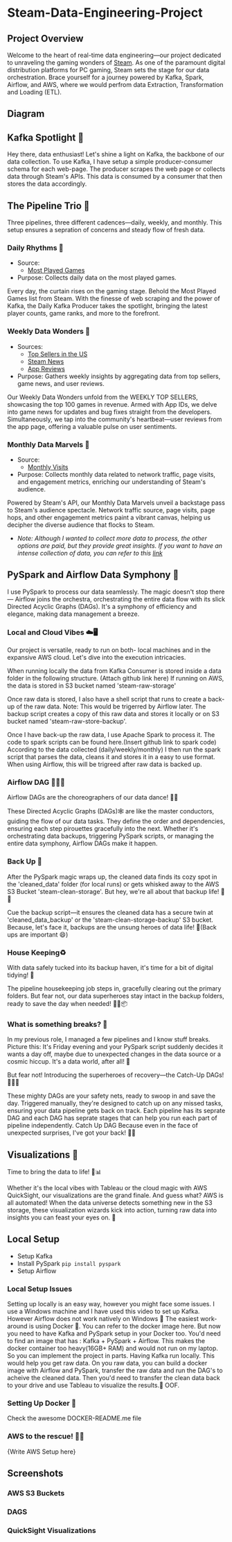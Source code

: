 # Steam-Data-Engineering-Project

## Project Overview
Welcome to the heart of real-time data engineering—our project dedicated to unraveling the gaming wonders of [Steam](https://store.steampowered.com/). As one of the paramount digital distribution platforms for PC gaming, Steam sets the stage for our data orchestration. Brace yourself for a journey powered by Kafka, Spark, Airflow, and AWS, where we would perfrom data Extraction, Transformation and Loading (ETL).

## Diagram

## Kafka Spotlight 🌟
Hey there, data enthusiast! Let's shine a light on Kafka, the backbone of our data collection. To use Kafka, I have setup a simple producer-consumer schema for each web-page. The producer scrapes the web page or collects data through Steam's APIs. This data is consumed by a consumer that then stores the data accordingly.

## The Pipeline Trio 🚀
Three pipelines, three different cadences—daily, weekly, and monthly. This setup ensures a sepration of concerns and steady flow of fresh data. 

### Daily Rhythms 🌅
- Source:
    - [Most Played Games](https://store.steampowered.com/charts/mostplayed)
- Purpose: Collects daily data on the most played games.

Every day, the curtain rises on the gaming stage. Behold the Most Played Games list from Steam. With the finesse of web scraping and the power of Kafka, the Daily Kafka Producer takes the spotlight, bringing the latest player counts, game ranks, and more to the forefront. 

### Weekly Data Wonders 🌈
- Sources:
    - [Top Sellers in the US](https://store.steampowered.com/charts/topsellers/US)
    - [Steam News](http://api.steampowered.com/ISteamNews/GetNewsForApp/v0002/?appid=)
    - [App Reviews](https://store.steampowered.com/appreviews/)
- Purpose: Gathers weekly insights by aggregating data from top sellers, game news, and user reviews.    

Our Weekly Data Wonders unfold from the WEEKLY TOP SELLERS, showcasing the top 100 games in revenue. Armed with App IDs, we delve into game news for updates and bug fixes straight from the developers. Simultaneously, we tap into the community's heartbeat—user reviews from the app page, offering a valuable pulse on user sentiments.

### Monthly Data Marvels 🚀
- Source: 
    - [Monthly Visits](https://data.similarweb.com/api/v1/data?domain=store.steampowered.com)
- Purpose: Collects monthly data related to network traffic, page visits, and engagement metrics, enriching our understanding of Steam's audience.

Powered by Steam's API, our Monthly Data Marvels unveil a backstage pass to Steam's audience spectacle. Network traffic source, page visits, page hops, and other engagement metrics paint a vibrant canvas, helping us decipher the diverse audience that flocks to Steam.

* <i> Note: Although I wanted to collect more data to process, the other options are paid, but they provide great insights. If you want to have an intense collection of data, you can refer to this [link](https://data.similarweb.com/api/v1/data?domain=store.steampowered.com) </i>

## PySpark and Airflow Data Symphony 🦄
I use  PySpark to process our data seamlessly. The magic doesn't stop there— Airflow joins the orchestra, orchestrating the entire data flow with its slick Directed Acyclic Graphs (DAGs). It's a symphony of efficiency and elegance, making data management a breeze.

### Local and Cloud Vibes ☁️🖥️
Our project is versatile, ready to run on both- local machines and in the expansive AWS cloud. Let's dive into the execution intricacies.

When running locally the data from Kafka Consumer is stored inside a data folder in the following structure. (Attach github link here)
If running on AWS, the data is stored in S3 bucket named 'steam-raw-storage' 

Once raw data is stored, I also have a shell script that runs to create a back-up of the raw data. Note: This would be trigerred by Airflow later. The backup script creates a copy of this raw data and stores it locally or on S3 bucket named 'steam-raw-store-backup'.

Once I have back-up the raw data, I use Apache Spark to process it. The code to spark scripts can be found here.(Insert github link to spark code) According to the data collected (daily/weekly/monthly) I then run the spark script that parses the data, cleans it and stores it in a easy to use format. When using Airflow, this will be trigreed after raw data is backed up.

### Airflow DAG 🧑🏻‍🔧
Airflow DAGs are the choreographers of our data dance! 🕺💃

These Directed Acyclic Graphs (DAGs)🕸️ are like the master conductors, guiding the flow of our data tasks. They define the order and dependencies, ensuring each step pirouettes gracefully into the next. Whether it's orchestrating data backups, triggering PySpark scripts, or managing the entire data symphony, Airflow DAGs make it happen.

### Back Up 🦺
After the PySpark magic wraps up, the cleaned data finds its cozy spot in the 'cleaned_data' folder (for local runs) or gets whisked away to the AWS S3 Bucket 'steam-clean-storage'. But hey, we're all about that backup life! 🧼✨

Cue the backup script—it ensures the cleaned data has a secure twin at 'cleaned_data_backup' or the 'steam-clean-storage-backup' S3 bucket. Because, let's face it, backups are the unsung heroes of data life! 🚀(Back ups are important 😄) 

### House Keeping♻️
With data safely tucked into its backup haven, it's time for a bit of digital tidying! 🧹 

The pipeline housekeeping job steps in, gracefully clearing out the primary folders. But fear not, our data superheroes stay intact in the backup folders, ready to save the day when needed! 🦸‍♂️📦

### What is something breaks? 🫗
In my previous role, I managed a few pipelines and I know stuff breaks. Picture this: It's Friday evening and your PySpark script suddenly decides it wants a day off, maybe due to unexpected changes in the data source or a cosmic hiccup. It's a data world, after all! 🌌

But fear not! Introducing the superheroes of recovery—the Catch-Up DAGs! 🦸‍♀️💨

These mighty DAGs are your safety nets, ready to swoop in and save the day. Triggered manually, they're designed to catch up on any missed tasks, ensuring your data pipeline gets back on track. Each pipeline has its seprate DAG and each DAG has seprate stages that can help you run each part of pipeline independently. Catch Up DAG Because even in the face of unexpected surprises, I've got your back! 💪✨

## Visualizations 👀
Time to bring the data to life! 🚀📊

Whether it's the local vibes with Tableau or the cloud magic with AWS QuickSight, our visualizations are the grand finale. And guess what? AWS is all automated! When the data universe detects something new in the S3 storage, these visualization wizards kick into action, turning raw data into insights you can feast your eyes on. 🎉

## Local Setup
- Setup Kafka
- Install PySpark `pip install pyspark`
- Setup Airflow

### Local Setup Issues
Setting up locally is an easy way, however you might face some issues. I use a Windows machine and I have used this video to set up Kafka. However Airflow does not work natively on Windows 🥲 The easiest work-around is using Docker 🐋. You can refer to the docker image here. But now you need to have Kafka and PySpark setup in your Docker too. You'd need to find an image that has : Kafka + PySpark + Airflow. This makes the docker container too heavy(16GB+ RAM) and would not run on my laptop. So you can implement the project in parts. Having Kafka run locally. This would help you get raw data. On you raw data, you can build a docker image with Airflow and PySpark, transfer the raw data and run the DAG's to acheive the cleaned data. Then you'd need to transfer the clean data back to your drive and use Tableau to visualize the results.😤 OOF. 

### Setting Up Docker 🐳
Check the awesome DOCKER-README.me file  

### AWS to the rescue! 🤌🏻
{Write AWS Setup here}


## Screenshots

### AWS S3 Buckets

### DAGS

### QuickSight Visualizations